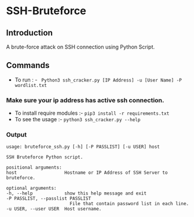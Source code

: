 # SSH-Bruteforce

## Introduction
A brute-force attack on SSH connection using Python Script.

## Commands
* To run : - 
``` Python3 ssh_cracker.py [IP Address] -u [User Name] -P wordlist.txt```
### Make sure your ip address has active ssh connection. ###
* To install require modules :- ``` pip3 install -r requirements.txt ```
* To see the usage :- ``` python3 ssh_cracker.py --help ```
### Output
``` 
usage: bruteforce_ssh.py [-h] [-P PASSLIST] [-u USER] host

SSH Bruteforce Python script.

positional arguments:
host                  Hostname or IP Address of SSH Server to bruteforce.

optional arguments:
-h, --help            show this help message and exit
-P PASSLIST, --passlist PASSLIST
                        File that contain password list in each line.
-u USER, --user USER  Host username.
```

